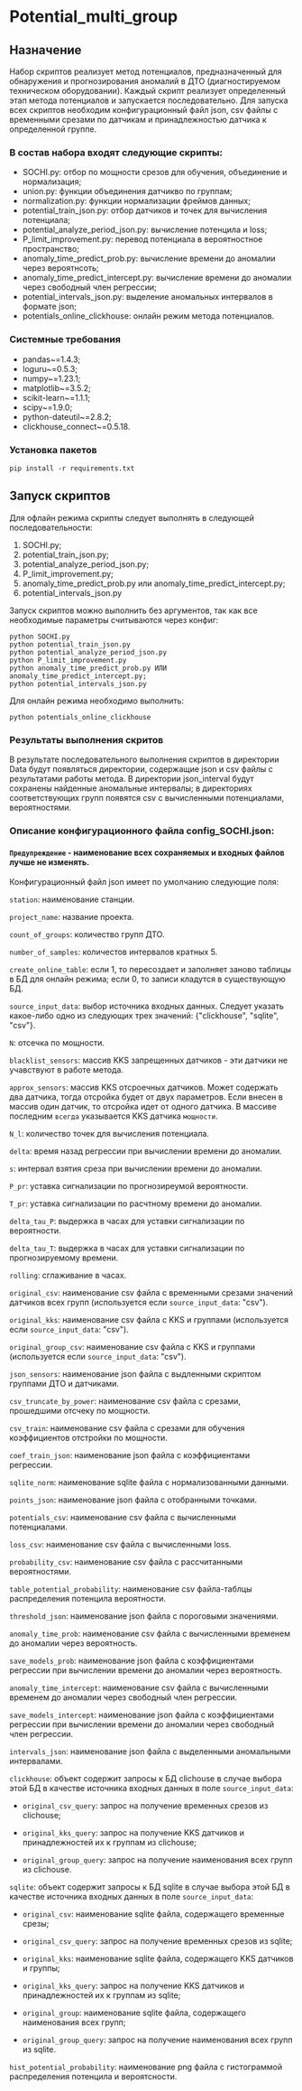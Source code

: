 # Potential_multi_group

## Назначение

Набор скриптов реализует метод потенциалов, предназначенный для обнаружения и прогнозирования аномалий в ДТО (диагностируемом техническом оборудовании). Каждый скрипт реализует определенный этап метода потенциалов и запускается последовательно. Для запуска всех скриптов необходим конфигурационный файл json, csv файлы с временными срезами по датчикам и принадлежностью датчика к определенной группе.

### В состав набора входят следующие скрипты:

- SOCHI.py: отбор по мощности срезов для обучения, объединение и нормализация;
- union.py: функции объединения датчикво по группам;
- normalization.py: функции нормализации фреймов данных;
- potential_train_json.py: отбор датчиков и точек для вычисления потенциала;
- potential_analyze_period_json.py: вычисление потенцила и loss;
- P_limit_improvement.py: перевод потенциала в вероятностное пространство;
- anomaly_time_predict_prob.py: вычисление времени до аномалии через вероятнсоть;
- anomaly_time_predict_intercept.py: вычисление времени до аномалии через свободный член регрессии;
- potential_intervals_json.py: выделение аномальных интервалов в формате json;
- potentials_online_clickhouse: онлайн режим метода потенциалов.


### Системные требования 

- pandas~=1.4.3;
- loguru~=0.5.3;
- numpy~=1.23.1;
- matplotlib~=3.5.2;
- scikit-learn~=1.1.1;
- scipy~=1.9.0;
- python-dateutil~=2.8.2;
- clickhouse_connect~=0.5.18.


### Установка пакетов
```
pip install -r requirements.txt
```
## Запуск скриптов

Для офлайн режима скрипты следует выполнять в следующей последовательности:

1) SOCHI.py;
2) potential_train_json.py;
3) potential_analyze_period_json.py;
4) P_limit_improvement.py;
5) anomaly_time_predict_prob.py или anomaly_time_predict_intercept.py;
6) potential_intervals_json.py

Запуск скриптов можно выполнить без аргументов, так как все необходимые параметры считываются через конфиг:
```
python SOCHI.py
python potential_train_json.py
python potential_analyze_period_json.py
python P_limit_improvement.py
python anomaly_time_predict_prob.py ИЛИ anomaly_time_predict_intercept.py;
python potential_intervals_json.py
```

Для онлайн режима необходимо выполнить:
```
python potentials_online_clickhouse
```

### Результаты выполнения скритов

В результате последовательного выполнения скриптов в директории Data будут появляться директории, содержащие json и csv файлы с результатами работы метода.
В директории json_interval будут сохранены найденные аномальные интервалы; в директориях соответствующих групп появятся csv с вычисленными потенциалами, вероятностями.

### Описание конфигурационного файла config_SOCHI.json:

#### `Предупреждение` - наименование всех сохраняемых и входных файлов лучше не изменять.

Конфигурационный файл json имеет по умолчанию следующие поля:

`station`: наименование станции.

`project_name`: название проекта.

`count_of_groups`: количество групп ДТО.

`number_of_samples`: количестов интервалов кратных 5.

`create_online_table`: если 1, то пересоздает и заполняет заново таблицы в БД для онлайн режима; если 0, то записи кладутся в существующую БД.

`source_input_data`: выбор источника входных данных. Следует указать какое-либо одно из следующих трех значений: {"clickhouse", "sqlite", "csv"}.

`N`: отсечка по мощности.

`blacklist_sensors`: массив KKS запрещенных датчиков - эти датчики не учавствуют в работе метода.

`approx_sensors`: массив KKS отсроечных датчиков. Может содержать два датчика, тогда отсройка будет от двух параметров. Если внесен в массив один датчик, то отсройка идет от одного датчика. В массиве последним `всегда` указывается KKS датчика `мощности`.

`N_l`: количество точек для вычисления потенциала.

`delta`: время назад регрессии при вычислении времени до аномалии.

`s`: интервал взятия среза при вычислении времени до аномалии.

`P_pr`: уставка сигнализации по прогнозиреумой вероятности.

`T_pr`: уставка сигнализации по расчтному времени до аномалии.

`delta_tau_P`: выдержка в часах для уставки сигнализации по вероятности.

`delta_tau_T`: выдержка в часах для уставки сигнализации по прогнозируемому времени.

`rolling`: сглаживание в часах.

`original_csv`: наименование csv файла с временными срезами значений датчиков всех групп (используется если `source_input_data`: "csv").

`original_kks`: наименование csv файла с KKS и группами (используется если `source_input_data`: "csv").

`original_group_csv`: наименование csv файла с KKS и группами (используется если `source_input_data`: "csv").

`json_sensors`: наименование json файла с выдленными скриптом группами ДТО и датчиками.

`csv_truncate_by_power`: наименование csv файла с срезами, прошедшими отсчеку по мощности.

`csv_train`: наименование csv файла с срезами для обучения коэффициентов отстройки по мощности.

`coef_train_json`: наименование json файла с коэффициентами регрессии.

`sqlite_norm`: наименование sqlite файла с нормализованными данными.

`points_json`: наименование json файла с отобранными точками.

`potentials_csv`: наименование csv файла с вычисленными потенциалами.

`loss_csv`: наименование csv файла с вычисленными loss.

`probability_csv`: наименование csv файла с рассчитанными вероятностями.

`table_potential_probability`: наименование csv файла-таблцы распределения потенцила вероятности.

`threshold_json`: наименование json файла с пороговыми значениями.

`anomaly_time_prob`: наименование csv файла с вычисленными временем до аномалии через вероятность.

`save_models_prob`: наименование json файла с коэффициентами регрессии при вычислении времени до аномалии через вероятность.

`anomaly_time_intercept`: наименование csv файла с вычисленными временем до аномалии через свободный член регрессии.

`save_models_intercept`: наименование json файла с коэффициентами регрессии при вычислении времени до аномалии через свободный член регрессии.

`intervals_json`: наименование json файла с выделенными аномальными интервалами.

`clickhouse`: объект содержит запросы к БД clichouse в случае выбора этой БД в качестве источника входных данных в поле `source_input_data`:

- `original_csv_query`: запрос на получение временных срезов из clichouse;

- `original_kks_query`: запрос на получение KKS датчиков и принадлежностей их к группам из clichouse;

- `original_group_query`: запрос на получение наименования всех групп из clichouse.

`sqlite`: объект содержит запросы к БД sqlite в случае выбора этой БД в качестве источника входных данных в поле `source_input_data`:

- `original_csv`: наименование sqlite файла, содержащего временные срезы;

- `original_csv_query`: запрос на получение временных срезов из sqlite;

- `original_kks`: наименование sqlite файла, содержащего KKS датчиков и группы;

- `original_kks_query`: запрос на получение KKS датчиков и принадлежностей их к группам из sqlite;

- `original_group`: наименование sqlite файла, содержащего наименования всех групп;

- `original_group_query`: запрос на получение наименования всех групп из sqlite.

`hist_potential_probability`: наименование png файла с гистограммой распределения потенцила и вероятсности.
